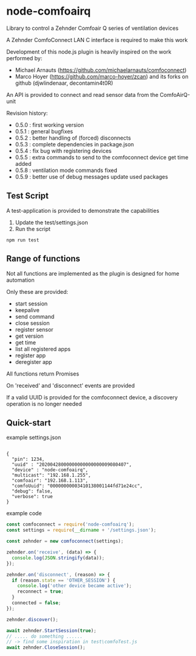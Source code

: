 # node-comfoairq

Library to control a Zehnder Comfoair Q series of ventilation devices

A Zehnder ComfoConnect LAN C interface is required to make this work

Development of this node.js plugin is heavily inspired on the work performed by:
* Michael Arnauts (https://github.com/michaelarnauts/comfoconnect)
* Marco Hoyer (https://github.com/marco-hoyer/zcan) and its forks on github (djwlindenaar, decontamin4t0R)

An API is provided to connect and read sensor data from the ComfoAirQ-unit

Revision history:

* 0.5.0 : first working version
* 0.5.1 : general bugfixes
* 0.5.2 : better handling of (forced) disconnects
* 0.5.3 : complete dependencies in package.json
* 0.5.4 : fix bug with registering devices
* 0.5.5 : extra commands to send to the comfoconnect device
          get time added
* 0.5.8 : ventilation mode commands fixed
* 0.5.9 : better use of debug messages
          update used packages

## Test Script

A test-application is provided to demonstrate the capabilities

1. Update the test/settings.json
2. Run the script

```
npm run test
```

## Range of functions

Not all functions are implemented as the plugin is designed for home automation

Only these are provided:

* start session
* keepalive
* send command
* close session
* register sensor
* get version
* get time
* list all registered apps
* register app
* deregister app

All functions return Promises

On 'received' and 'disconnect' events are provided

If a valid UUID is provided for the comfoconnect device, a discovery operation is no longer needed

## Quick-start


example settings.json
```

{
  "pin": 1234,
  "uuid" : "20200428000000000000000009080407",
  "device" : "node-comfoairq",
  "multicast": "192.168.1.255",
  "comfoair": "192.168.1.113",
  "comfoUuid": "00000000003410138001144fd71e24cc",
  "debug": false,
  "verbose": true
} 
```

example code
```javascript
const comfoconnect = require('node-comfoairq');
const settings = require(__dirname + '/settings.json');

const zehnder = new comfoconnect(settings);

zehnder.on('receive', (data) => {
  console.log(JSON.stringify(data));
});

zehnder.on('disconnect', (reason) => {
  if (reason.state == 'OTHER_SESSION') {
    console.log('other device became active');
    reconnect = true;
  }
  connected = false;
});

zehnder.discover();

await zehnder.StartSession(true);
// ..... do something ......
// -> find some inspiration in test\comfoTest.js
await zehnder.CloseSession();

```